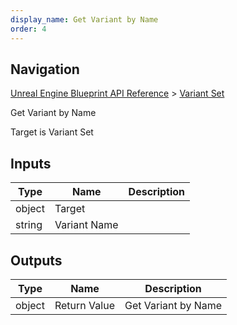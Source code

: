 ```yaml
---
display_name: Get Variant by Name
order: 4
---
```

## Navigation

[Unreal Engine Blueprint API Reference](https://dev.epicgames.com/documentation/en-us/unreal-engine/BlueprintAPI) > [Variant Set](https://dev.epicgames.com/documentation/en-us/unreal-engine/BlueprintAPI/VariantSet)

Get Variant by Name

Target is Variant Set

## Inputs

| Type | Name | Description |
| --- | --- | --- |
| object | Target |  |
| string | Variant Name |  |

## Outputs

| Type | Name | Description |
| --- | --- | --- |
| object | Return Value | Get Variant by Name |
